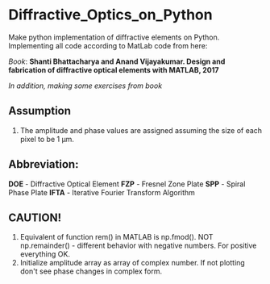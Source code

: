 # Diffractive_Optics_on_Python
Make python implementation of diffractive elements on Python. Implementing all code according to MatLab code from here:

_Book_: **Shanti Bhattacharya and Anand Vijayakumar. Design and fabrication of diffractive optical elements with MATLAB, 2017**

_In addition, making some exercises from book_

## Assumption
1. The amplitude and phase values are assigned assuming the size of each pixel to be 1 &mu;m.

## Abbreviation:

**DOE** - Diffractive Optical Element
**FZP** - Fresnel Zone Plate
**SPP** - Spiral Phase Plate
**IFTA** - Iterative Fourier Transform Algorithm

## CAUTION!
1. Equivalent of function rem() in MATLAB is np.fmod(). NOT np.remainder() - different behavior with negative numbers. For positive everything OK.
2. Initialize amplitude array as array of complex number. If not plotting don't see phase changes in complex form. 
